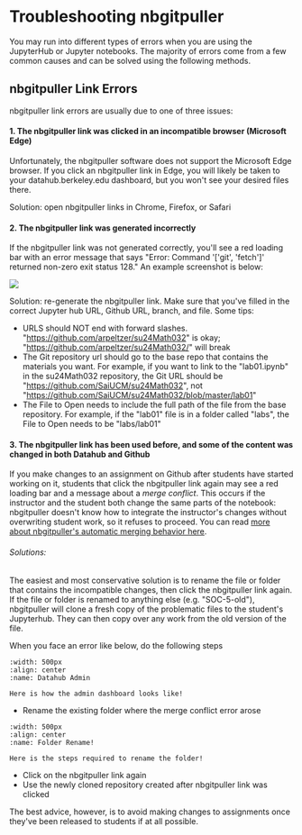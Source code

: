 
# Troubleshooting nbgitpuller

You may run into different types of errors when you are using the JupyterHub or Jupyter notebooks. The majority of errors come from a few common causes and can be solved using the following methods.

## nbgitpuller Link Errors

nbgitpuller link errors are usually due to one of three issues:

#### 1. The nbgitpuller link was clicked in an incompatible browser (Microsoft Edge)
Unfortunately, the nbgitpuller software does not support the Microsoft Edge browser. If you click an nbgitpuller link in Edge, you will likely be taken to your datahub.berkeley.edu dashboard, but you won't see your desired files there. 

Solution: open nbgitpuller links in Chrome, Firefox, or Safari

#### 2. The nbgitpuller link was generated incorrectly
If the nbgitpuller link was not generated correctly, you'll see a red loading bar with an error message that says "Error: Command '['git', 'fetch']' returned non-zero exit status 128." An example screenshot is below:

![](../../assets/broken-nbgitpuller-link.png)

Solution: re-generate the nbgitpuller link. Make sure that you've filled in the correct Jupyter hub URL, Github URL, branch, and file. Some tips:
* URLS should NOT end with forward slashes. "https://github.com/arpeltzer/su24Math032" is okay; "https://github.com/arpeltzer/su24Math032/" will break
* The Git repository url should go to the base repo that contains the materials you want. For example, if you want to link to the "lab01.ipynb" in the su24Math032 repository, the Git URL should be "https://github.com/SaiUCM/su24Math032", not "https://github.com/SaiUCM/su24Math032/blob/master/lab01"
* The File to Open needs to include the full path of the file from the base repository. For example, if the "lab01" file is in a folder called "labs", the File to Open needs to be "labs/lab01"

#### 3. The nbgitpuller link has been used before, and some of the content was changed in both Datahub and Github
If you make changes to an assignment on Github after students have started working on it, students that click the nbgitpuller link again may see a red loading bar and a message about a *merge conflict*. This occurs if the instructor and the student both change the same parts of the notebook: nbgitpuller doesn't know how to integrate the instructor's changes without overwriting student work, so it refuses to proceed. You can read [more about nbgitpuller's automatic merging behavior here](https://jupyterhub.github.io/nbgitpuller/topic/automatic-merging.html).

###### Solutions:

The easiest and most conservative solution is to rename the file or folder that contains the incompatible changes, then click the nbgitpuller link again. If the file or folder is renamed to anything else (e.g. "SOC-5-old"), nbgitpuller will clone a fresh copy of the problematic files to the student's Jupyterhub. They can then copy over any work from the old version of the file.

When you face an error like below, do the following steps
```{figure} ../../images/mergeconflict.png
:width: 500px
:align: center
:name: Datahub Admin

Here is how the admin dashboard looks like!
```

- Rename the existing folder where the merge conflict error arose
```{figure} ../../images/tshoot.PNG
:width: 500px
:align: center
:name: Folder Rename!

Here is the steps required to rename the folder!
```
- Click on the nbgitpuller link again
- Use the newly cloned repository created after nbgitpuller link was clicked


The best advice, however, is to avoid making changes to assignments once they've been released to students if at all possible.
